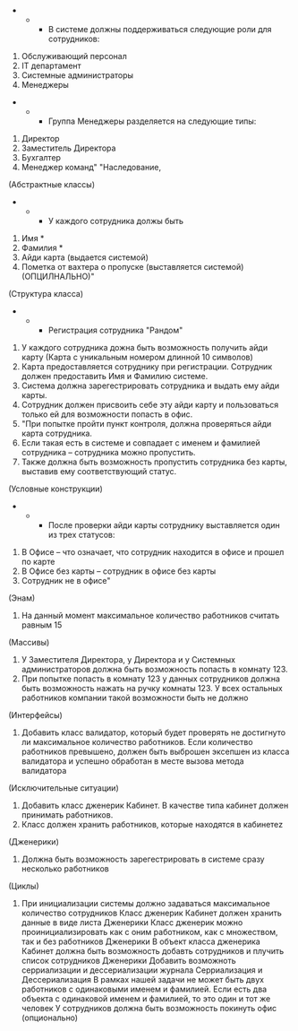 * * * В системе должны поддерживаться следующие роли для сотрудников:
1) Обслуживающий персонал
2) IT департамент
3) Системные администраторы
4) Менеджеры

* * * Группа Менеджеры разделяется на следующие типы:
1) Директор
2) Заместитель Директора
3) Бухгалтер
4) Менеджер команд"	"Наследование,

(Абстрактные классы)
* * * У каждого сотрудника должы быть
1) Имя *
2) Фамилия *
3) Айди карта (выдается системой)
4) Пометка от вахтера о пропуске (выставляется системой) (ОПЦИЛНАЛЬНО)"	

(Структура класса)
* * * Регистрация сотрудника	"Рандом"
1) У каждого сотрудника дожна быть возможность получить айди карту (Карта с уникальным номером длинной 10 символов)
2) Карта предоставляется сотруднику при регистрации. Сотрудник должен предоставить Имя и Фамилию системе. 
3) Система должна зарегестрировать сотрудника и выдать ему айди карты. 
4) Сотрудник должен присвоить себе эту айди карту и пользоваться только ей для возможности попасть в офис.
5) "При попытке пройти пункт контроля, должна проверяться айди карта сотрудника.
6) Если такая есть в системе и совпадает с именем и фамилией сотрудника – сотрудника можно пропустить.
7) Также должна быть возможность пропустить сотрудника без карты, выставив ему соответствующий статус.

(Условные конструкции)
* * * После проверки айди карты сотруднику выставляется один из трех статусов:
1) В Офисе – что означает, что сотрудник находится в офисе и прошел по карте
2) В Офисе без карты – сотрудник в офисе без карты 
3) Сотрудник не в офисе"

(Энам)
1) На данный момент максимальное количество работников считать равным 15

(Массивы)
1) У Заместителя Директора, у Директора и у Системных администраторов должна быть возможность попасть в комнату 123. 
2) При попытке попасть в комнату 123 у данных сотрудников должна быть возможность нажать на ручку комнаты 123. 
У всех остальных работников компании такой возможности быть не должно	

(Интерфейсы)
1) Добавить класс валидатор, который будет проверять не достигнуто ли максимальное количество работников. 
Если количество работников превышено, должен быть выброшен эксепшен из класса валидатора и успешно обработан 
в меcте вызова метода валидатора	

(Исключительные ситуации)
1) Добавить класс дженерик Кабинет. В качестве типа кабинет должен принимать работников. 
2) Класс должен хранить работников, которые находятся в кабинетеz

(Дженерики) 
1) Должна быть возможность зарегестрировать в системе сразу несколько работников
   
(Циклы)
  1) При инициализации системы должно задаваться максимальное количество сотрудников
  Класс дженерик Кабинет должен хранить данные в виде листа	Дженерики
  Класс дженерик можно проинициализировать как с оним работником, как с множеством, так и без работников	Дженерики
  В объект класса дженерика Кабинет должна быть возможность добавть сотрудников и плучить список сотрудников	Дженерики
  Добавить возможноть серриализации и дессериализации журнала	Серриализация и Дессериализация
  В рамках нашей задачи не может быть двух работников с одинаковыми именем и фамилией. Если есть два объекта с одинаковой именем и фамилией, то это один и тот же человек
  У сотрудников должна быть возможность покинуть офис (опционально)	